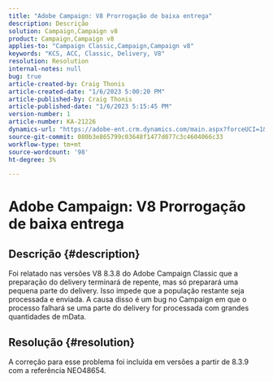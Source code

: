 ```yaml
---
title: "Adobe Campaign: V8 Prorrogação de baixa entrega"
description: Descrição
solution: Campaign,Campaign v8
product: Campaign,Campaign v8
applies-to: "Campaign Classic,Campaign,Campaign v8"
keywords: "KCS, ACC, Classic, Delivery, V8"
resolution: Resolution
internal-notes: null
bug: true
article-created-by: Craig Thonis
article-created-date: "1/6/2023 5:00:20 PM"
article-published-by: Craig Thonis
article-published-date: "1/6/2023 5:15:45 PM"
version-number: 1
article-number: KA-21226
dynamics-url: "https://adobe-ent.crm.dynamics.com/main.aspx?forceUCI=1&pagetype=entityrecord&etn=knowledgearticle&id=dea8e698-e38d-ed11-81ac-6045bd006149"
source-git-commit: 080b3e865799c03648f1477d077c3c4604066c33
workflow-type: tm+mt
source-wordcount: '98'
ht-degree: 3%

---
```


# Adobe Campaign: V8 Prorrogação de baixa entrega

## Descrição {#description}


Foi relatado nas versões V8 8.3.8 do Adobe Campaign Classic que a preparação do delivery terminará de repente, mas só preparará uma pequena parte do delivery. Isso impede que a população restante seja processada e enviada. A causa disso é um bug no Campaign em que o processo falhará se uma parte do delivery for processada com grandes quantidades de mData.


## Resolução {#resolution}


A correção para esse problema foi incluída em versões a partir de 8.3.9 com a referência NEO48654.
